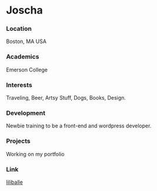 # Joscha
### Location 
Boston, MA USA
### Academics
Emerson College
### Interests
Traveling, Beer, Artsy Stuff, Dogs, Books, Design.
### Development
Newbie training to be a front-end and wordpress developer.
### Projects 
 Working on my portfolio
### Link
[liliballe](https://github.com/liliballe)
